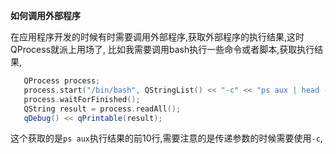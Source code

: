 

**如何调用外部程序**



在应用程序开发的时候有时需要调用外部程序,获取外部程序的执行结果,这时QProcess就派上用场了, 比如我需要调用bash执行一些命令或者脚本,获取执行结果,

```cpp
   QProcess process;
   process.start("/bin/bash", QStringList() << "-c" << "ps aux | head -10");
   process.waitForFinished();
   QString result = process.readAll();
   qDebug() << qPrintable(result);
```



这个获取的是`ps aux`执行结果的前10行,需要注意的是传递参数的时候需要使用`-c`,

